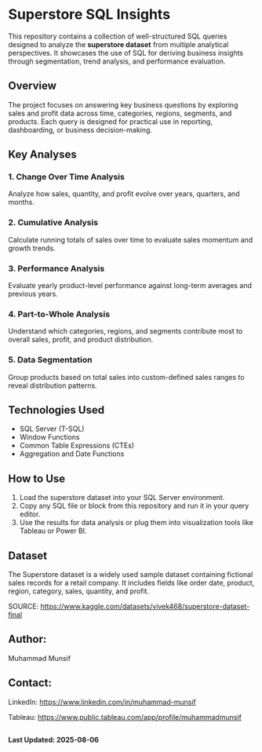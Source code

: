 # Superstore SQL Insights

This repository contains a collection of well-structured SQL queries designed to analyze the **superstore dataset** from multiple analytical perspectives. It showcases the use of SQL for deriving business insights through segmentation, trend analysis, and performance evaluation.

## Overview

The project focuses on answering key business questions by exploring sales and profit data across time, categories, regions, segments, and products. Each query is designed for practical use in reporting, dashboarding, or business decision-making.

## Key Analyses

### 1. Change Over Time Analysis
Analyze how sales, quantity, and profit evolve over years, quarters, and months.

### 2. Cumulative Analysis
Calculate running totals of sales over time to evaluate sales momentum and growth trends.

### 3. Performance Analysis
Evaluate yearly product-level performance against long-term averages and previous years.

### 4. Part-to-Whole Analysis
Understand which categories, regions, and segments contribute most to overall sales, profit, and product distribution.

### 5. Data Segmentation
Group products based on total sales into custom-defined sales ranges to reveal distribution patterns.

## Technologies Used

- SQL Server (T-SQL)
- Window Functions
- Common Table Expressions (CTEs)
- Aggregation and Date Functions

## How to Use

1. Load the superstore dataset into your SQL Server environment.
2. Copy any SQL file or block from this repository and run it in your query editor.
3. Use the results for data analysis or plug them into visualization tools like Tableau or Power BI.

## Dataset

The Superstore dataset is a widely used sample dataset containing fictional sales records for a retail company. It includes fields like order date, product, region, category, sales, quantity, and profit.

SOURCE: https://www.kaggle.com/datasets/vivek468/superstore-dataset-final

## Author:
Muhammad Munsif

## Contact:
LinkedIn: https://www.linkedin.com/in/muhammad-munsif

Tableau: https://www.public.tableau.com/app/profile/muhammadmunsif

##
**Last Updated: 2025-08-06**


